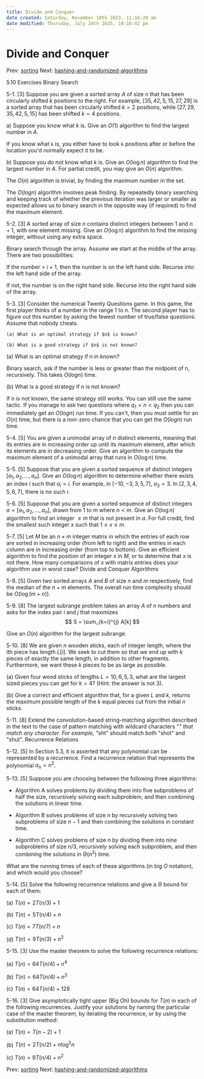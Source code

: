 ```yaml
---
title: Divide and Conquer
date created: Saturday, November 18th 2023, 11:16:20 am
date modified: Thursday, July 24th 2025, 10:16:42 pm
---
```


# Divide and Conquer

Prev: [sorting](sorting.md)
Next: [hashing-and-randomized-algorithms](hashing-and-randomized-algorithms.md)

5.10 Exercises
Binary Search

5-1. [3] Suppose you are given a sorted array $A$ of size $n$ that has been circularly shifted $k$ positions to the right. For example, $[35, 42, 5, 15, 27, 29]$ is a sorted array that has been circularly shifted $k = 2$ positions, while $[27, 29, 35, 42, 5, 15]$ has been shifted $k = 4$ positions.

a) Suppose you know what $k$ is. Give an $O(1)$ algorithm to find the largest number in $A$.

If you know what `k` is, you either have to look `k` positions after or before the location you'd normally expect it to be.

b) Suppose you do not know what $k$ is. Give an $O(\log n)$ algorithm to find the largest number in $A$. For partial credit, you may give an $O(n)$ algorithm.

The $O(n)$ algorithm is trivial, by finding the maximum number in the set.

The $O(log n)$ algorithm involves peak finding. By repeatedly binary searching and keeping track of whether the previous iteration was larger or smaller as expected allows us to binary search in the opposite way (if required) to find the maximum element.

5-2. [3] A sorted array of size $n$ contains distinct integers between $1$ and $n + 1$, with one element missing. Give an $O(\log n)$ algorithm to find the missing integer, without using any extra space.

Binary search through the array. Assume we start at the middle of the array. There are two possibilities:

If the number > i + 1, then the number is on the left hand side. Recurse into the left hand side of the array.

If not, the number is on the right hand side. Recurse into the right hand side of the array.

5-3. [3] Consider the numerical Twenty Questions game. In this game, the first player thinks of a number in the range $1$ to $n$. The second player has to figure out this number by asking the fewest number of true/false questions. Assume that nobody cheats.

    (a) What is an optimal strategy if $n$ is known?

    (b) What is a good strategy if $n$ is not known?
	
(a) What is an optimal strategy if n in known?

Binary search, ask if the number is less or greater than the midpoint of n, recursively. This takes $O(log n)$ time.

(b) What is a good strategy if n is not known?

If n is not known, the same strategy still works. You can still use the same tactic. If you manage to ask two questions where $q_1 \lt n \lt q_2$ then you can immediately get an $O(log n)$ run time. If you can't, then you must settle for an $O(n)$ time, but there is a non-zero chance that you can get the $O(log n)$ run time.

5-4. [5] You are given a unimodal array of $n$ distinct elements, meaning that its entries are in increasing order up until its maximum element, after which its elements are in decreasing order. Give an algorithm to compute the maximum element of a unimodal array that runs in $O(\log n)$ time.

5-5. [5] Suppose that you are given a sorted sequence of distinct integers $[a_1, a_2, \dots, a_n]$. Give an $O(\log n)$ algorithm to determine whether there exists an index $i$ such that $a_i = i$.
For example, in $[-10, -3, 3, 5, 7]$, $a_3 = 3$. In $[2, 3, 4, 5, 6, 7]$, there is no such $i$.

5-6. [5] Suppose that you are given a sorted sequence of distinct integers $a = [a_1, a_2, \dots, a_n]$, drawn from $1$ to $m$ where $n < m$. Give an $O(\log n)$ algorithm to find an integer $\le m$ that is not present in $a$.
For full credit, find the smallest such integer $x$ such that $1 \le x \le m$.

5-7. [5] Let $M$ be an $n \times m$ integer matrix in which the entries of each row are sorted in increasing order (from left to right) and the entries in each column are in increasing order (from top to bottom).
Give an efficient algorithm to find the position of an integer $x$ in $M$, or to determine that $x$ is not there.
How many comparisons of $x$ with matrix entries does your algorithm use in worst case?
Divide and Conquer Algorithms

5-8. [5] Given two sorted arrays $A$ and $B$ of size $n$ and $m$ respectively, find the median of the $n + m$ elements.
The overall run time complexity should be $O(\log (m + n))$.

5-9. [8] The largest subrange problem takes an array $A$ of $n$ numbers and asks for the index pair $i$ and $j$ that maximizes
$$
S = \sum_{k=i}^{j} A[k]
$$

Give an $O(n)$ algorithm for the largest subrange.

5-10. [8] We are given $n$ wooden sticks, each of integer length, where the $i$th piece has length $L[i]$.
We seek to cut them so that we end up with $k$ pieces of exactly the same length, in addition to other fragments.
Furthermore, we want these $k$ pieces to be as large as possible.

(a) Given four wood sticks of lengths $L = {10, 6, 5, 3}$, what are the largest sized pieces you can get for $k = 4$? (Hint: the answer is not 3).

(b) Give a correct and efficient algorithm that, for a given $L$ and $k$, returns the maximum possible length of the $k$ equal pieces cut from the initial $n$ sticks.

5-11. [8] Extend the convolution-based string-matching algorithm described in the text to the case of pattern matching with wildcard characters "*" that match any character.
For example, "sh*t" should match both "shot" and "shut".
Recurrence Relations

5-12. [5] In Section 5.3, it is asserted that any polynomial can be represented by a recurrence.
Find a recurrence relation that represents the polynomial $a_n = n^2$.

5-13. [5] Suppose you are choosing between the following three algorithms:

  - Algorithm A solves problems by dividing them into five subproblems of half the size, recursively solving each subproblem, and then combining the solutions in linear time.

 - Algorithm B solves problems of size $n$ by recursively solving two subproblems of size $n - 1$ and then combining the solutions in constant time.

- Algorithm C solves problems of size $n$ by dividing them into nine subproblems of size $n/3$, recursively solving each subproblem, and then combining the solutions in $\Theta(n^2)$ time.

What are the running times of each of these algorithms (in big $O$ notation), and which would you choose?

5-14. [5] Solve the following recurrence relations and give a $\Theta$ bound for each of them:

(a) $T(n) = 2T(n/3) + 1$

(b) $T(n) = 5T(n/4) + n$

(c) $T(n) = 7T(n/7) + n$

(d) $T(n) = 9T(n/3) + n^2$

5-15. [3] Use the master theorem to solve the following recurrence relations:

(a) $T(n) = 64T(n/4) + n^4$

(b) $T(n) = 64T(n/4) + n^3$

(c) $T(n) = 64T(n/4) + 128$

5-16. [3] Give asymptotically tight upper (Big Oh) bounds for $T(n)$ in each of the following recurrences.
Justify your solutions by naming the particular case of the master theorem, by iterating the recurrence, or by using the substitution method:

(a) $T(n) = T(n - 2) + 1$

(b) $T(n) = 2T(n/2) + n \log^2 n$

(c) $T(n) = 9T(n/4) + n^2$



Prev: [sorting](sorting.md)
Next: [hashing-and-randomized-algorithms](hashing-and-randomized-algorithms.md)
